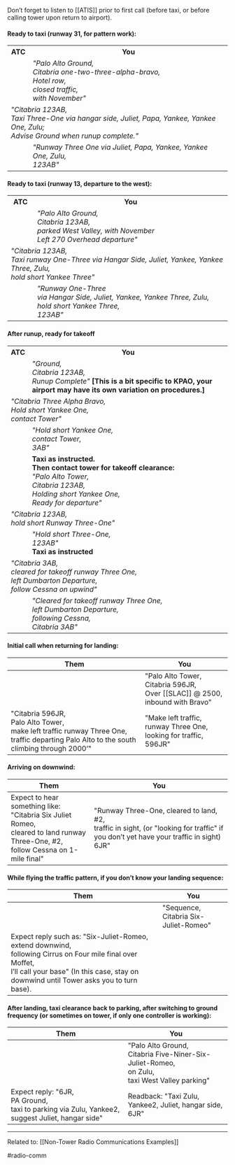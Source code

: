 Don’t forget to listen to [[ATIS]] prior to first call (before taxi, or before calling tower upon return to airport).

#### Ready to taxi (runway 31, for pattern work):
<table>
<tr><th>ATC<th colspan="2">You
<tr><td><td colspan="2"><i>"Palo Alto Ground,<br>Citabria one-two-three-alpha-bravo, <br>Hotel row, <br>closed traffic, <br>with November" </i>
<tr><td colspan="3"><i>"Citabria 123AB, <br>Taxi Three-One via hangar side, Juliet, Papa, Yankee, Yankee One, Zulu; <br>Advise Ground when runup complete."</i> 
<tr><td><td colspan="2"><i>"Runway Three One via Juliet, Papa, Yankee, Yankee One, Zulu, <br>123AB"</i> 
</table>




#### Ready to taxi (runway 13, departure to the west):
<table>
<tr><th>ATC<th colspan="2">You
<tr><td><td colspan="2"><i>"Palo Alto Ground, <br>Citabria 123AB, <br>parked West Valley, with November<br>Left 270 Overhead departure" </i>
<tr><td colspan="3"><i>"Citabria 123AB, <br>Taxi runway One-Three via Hangar Side, Juliet, Yankee, Yankee Three, Zulu, <br>hold short Yankee Three" </i> 
<tr><td><td colspan="2"><i>"Runway One-Three <br>via Hangar Side, Juliet, Yankee, Yankee Three, Zulu, <br>hold short Yankee Three, <br>123AB" </i> 
</table>                                                                                                                       


#### After runup, ready for takeoff
<table>
<tr><th>ATC<th colspan="2">You
<tr><td><td colspan="2"><i>"Ground, <br>Citabria 123AB, <br>Runup Complete" </i> 
<b>[This is a bit specific to KPAO, your airport may have its own variation on procedures.] </b>
<tr><td colspan="3"><i>"Citabria Three Alpha Bravo, <br>Hold short Yankee One, <br>contact Tower"</i>
<tr><td><td colspan="2"><i>"Hold short Yankee One, <br>contact Tower, <br>3AB" </i>
<tr><td><td colspan="2"><b>Taxi as instructed.  <br>Then contact tower for takeoff clearance: </b><br><i>"Palo Alto Tower, <br>Citabria 123AB, <br>Holding short Yankee One, <br>Ready for departure"</i>
<tr><td colspan="3"><i>"Citabria 123AB, <br>hold short Runway Three-One"</i>
<tr><td><td colspan="2"><i>"Hold short Three-One, <br>123AB" </i><br><b>Taxi as instructed</b>
<tr><td colspan="3"><i>"Citabria 3AB, <br>cleared for takeoff runway Three One, <br>left Dumbarton Departure, <br>follow Cessna on upwind" </i>
<tr><td><td colspan="2"><i>"Cleared for takeoff runway Three One, <br>left Dumbarton Departure, <br>following Cessna, <br>Citabria 3AB"
</table>  


#### Initial call when returning for landing:

| Them | You |
| ---- | --- |
| | "Palo Alto Tower, <br>Citabria 596JR, <br> Over [[SLAC]] @ 2500, <br>inbound with Bravo" |
| "Citabria 596JR, <br>Palo Alto Tower, <br>make left traffic runway Three One, <br>traffic departing Palo Alto to the south climbing through 2000’" | "Make left traffic, runway Three One, <br>looking for traffic, <br>596JR"|


#### Arriving on downwind:
| Them | You |
| ---- | --- |
|   Expect to hear something like: <br>"Citabria Six Juliet Romeo, <br>cleared to land runway Three-One, #2, <br>follow Cessna on 1-mile final"   |  "Runway Three-One, cleared to land, #2, <br>traffic in sight, (or "looking for traffic" if you don’t yet have your traffic in sight) <br>6JR"  |

#### While flying the traffic pattern, if you don’t know your landing sequence:

| Them | You |
| ---- | --- |
|      | "Sequence, <br>Citabria Six-Juliet-Romeo" |
|   Expect reply such as: "Six-Juliet-Romeo, <br>extend downwind, <br>following Cirrus on Four mile final over Moffet, <br>I’ll call your base" (In this case, stay on downwind until Tower asks you to turn base).   |                                       |


#### After landing, taxi clearance back to parking, after switching to ground frequency (or sometimes on tower, if only one controller is working):

| Them | You |
| ---- | --- |
|      |  "Palo Alto Ground, <br>Citabria Five-Niner-Six-Juliet-Romeo, <br>on Zulu, <br>taxi West Valley parking"   |
|   Expect reply: "6JR, <br>PA Ground, <br>taxi to parking via Zulu, Yankee2, suggest Juliet, hangar side"   |  Readback: "Taxi Zulu, Yankee2, Juliet, hangar side, <br>6JR"   |

---

Related to: [[Non-Tower Radio Communications Examples]]

#radio-comm
